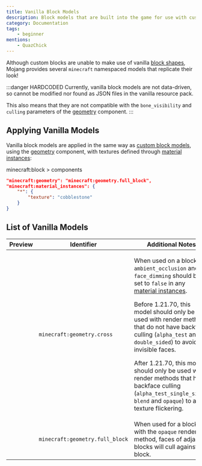 ```yaml
---
title: Vanilla Block Models
description: Block models that are built into the game for use with custom blocks.
category: Documentation
tags:
    - beginner
mentions:
    - QuazChick
---
```


Although custom blocks are unable to make use of vanilla [block shapes](/blocks/block-shapes), Mojang provides several `minecraft` namespaced models that replicate their look!

:::danger HARDCODED
Currently, vanilla block models are not data-driven, so cannot be modified nor found as JSON files in the vanilla resource pack.

This also means that they are not compatible with the `bone_visibility` and `culling` parameters of the [geometry](/blocks/block-components#geometry) component.
:::

## Applying Vanilla Models

Vanilla block models are applied in the same way as [custom block models](/blocks/block-models), using the [geometry](/blocks/block-components#geometry) component, with textures defined through [material instances](/blocks/block-components#material-instances):

<CodeHeader>minecraft:block > components</CodeHeader>

```json
"minecraft:geometry": "minecraft:geometry.full_block",
"minecraft:material_instances": {
    "*": {
        "texture": "cobblestone"
    }
}
```

## List of Vanilla Models

| Preview                                                                                          | Identifier                      | Additional Notes                                                                                                                                                                                                                                                                                                                                                                                                                                                                                                                |
| ------------------------------------------------------------------------------------------------ | ------------------------------- | ------------------------------------------------------------------------------------------------------------------------------------------------------------------------------------------------------------------------------------------------------------------------------------------------------------------------------------------------------------------------------------------------------------------------------------------------------------------------------------------------------------------------------- |
| <WikiImage src="/assets/images/blocks/vanilla-block-models/cross.png" alt="" width="100" />      | `minecraft:geometry.cross`      | <p>When used on a block, `ambient_occlusion` and `face_dimming` should be set to `false` in any [material instances](/blocks/block-components#material-instances).</p><p>Before 1.21.70, this model should only be used with render methods that do not have backface culling (`alpha_test` and `double_sided`) to avoid invisible faces.</p><p>After 1.21.70, this model should only be used with render methods that have backface culling (`alpha_test_single_sided`, `blend` and `opaque`) to avoid texture flickering.</p> |
| <WikiImage src="/assets/images/blocks/vanilla-block-models/full_block.png" alt="" width="100" /> | `minecraft:geometry.full_block` | When used for a block with the `opaque` render method, faces of adjacent blocks will cull against the block.                                                                                                                                                                                                                                                                                                                                                                                                                    |
